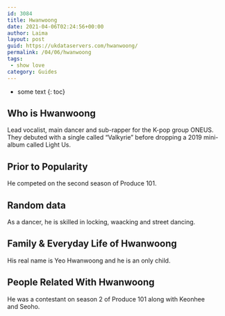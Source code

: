 ```yaml
---
id: 3084
title: Hwanwoong
date: 2021-04-06T02:24:56+00:00
author: Laima
layout: post
guid: https://ukdataservers.com/hwanwoong/
permalink: /04/06/hwanwoong
tags:
 - show love
category: Guides
---
```


* some text
{: toc}


## Who is Hwanwoong
                  
                  
                  
Lead vocalist, main dancer and sub-rapper for the K-pop group ONEUS. They debuted with a single called &#8220;Valkyrie&#8221; before dropping a 2019 mini-album called Light Us.
                  
              
            
              
            
                
                
                
## Prior to Popularity
                  
                  
                  
He competed on the second season of Produce 101.
                  
              
            
              
            
                
                
                
## Random data
                  
                  
                  
As a dancer, he is skilled in locking, waacking and street dancing.
                  
              
            
              
            
                
                
                
## Family & Everyday Life of Hwanwoong
                  
                  
                  
His real name is Yeo Hwanwoong and he is an only child.
                  
              
            
              
            
                
                
                
## People Related With Hwanwoong
                  
                  
                  
He was a contestant on season 2 of Produce 101 along with Keonhee and Seoho.
                  
              
            
              
            
                
              
            
              
              
            
            
              
            
          
          
          